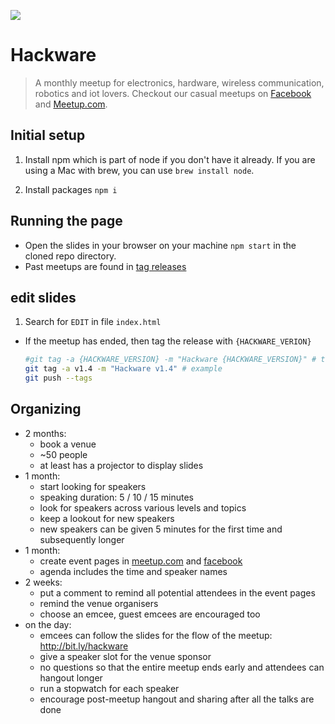 [![](img/cover.jpg)](https://www.facebook.com/groups/hackware)

# Hackware

> A monthly meetup for electronics, hardware, wireless communication, robotics and iot lovers. Checkout our casual meetups on [Facebook](https://www.facebook.com/groups/hackware) and [Meetup.com](http://meetup.com/hackware).

## Initial setup
1. Install npm which is part of node if you don't have it already. If you are using a Mac with brew, you can use `brew install node`.

2. Install packages `npm i`

## Running the page
- Open the slides in your browser on your machine `npm start` in the cloned repo directory.
- Past meetups are found in [tag releases](https://github.com/sayanee/hackware/releases)

## edit slides

1. Search for `EDIT` in file `index.html` 
- If the meetup has ended, then tag the release with `{HACKWARE_VERION}`

  ```sh
  #git tag -a {HACKWARE_VERSION} -m "Hackware {HACKWARE_VERSION}" # template
  git tag -a v1.4 -m "Hackware v1.4" # example
  git push --tags
  ```
  
 ## Organizing 
 
 - 2 months: 
    - book a venue
    - ~50 people
    - at least has a projector to display slides
 - 1 month: 
    - start looking for speakers
    - speaking duration: 5 / 10 / 15 minutes
    - look for speakers across various levels and topics
    - keep a lookout for new speakers
    - new speakers can be given 5 minutes for the first time and subsequently longer
 - 1 month: 
    - create event pages in [meetup.com](https://www.meetup.com/Hackware/) and [facebook](https://www.facebook.com/groups/hackware/)
    - agenda includes the time and speaker names
 - 2 weeks:
    - put a comment to remind all potential attendees in the event pages
    - remind the venue organisers
    - choose an emcee, guest emcees are encouraged too
 - on the day:
    - emcees can follow the slides for the flow of the meetup: http://bit.ly/hackware
    - give a speaker slot for the venue sponsor
    - no questions so that the entire meetup ends early and attendees can hangout longer
    - run a stopwatch for each speaker
    - encourage post-meetup hangout and sharing after all the talks are done

